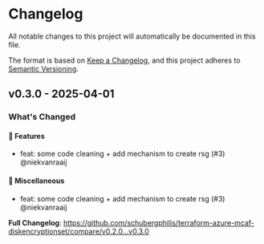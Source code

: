 # Changelog

All notable changes to this project will automatically be documented in this file.

The format is based on [Keep a Changelog](https://keepachangelog.com/en/1.0.0/), and this project adheres to [Semantic Versioning](https://semver.org/spec/v2.0.0.html).

## v0.3.0 - 2025-04-01

### What's Changed

#### 🚀 Features

* feat: some code cleaning + add mechanism to create rsg (#3) @niekvanraaij

#### 🧺 Miscellaneous

* feat: some code cleaning + add mechanism to create rsg (#3) @niekvanraaij

**Full Changelog**: https://github.com/schubergphilis/terraform-azure-mcaf-diskencryptionset/compare/v0.2.0...v0.3.0

